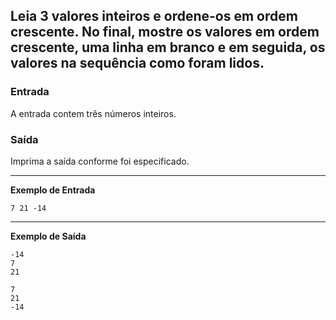 ## Leia 3 valores inteiros e ordene-os em ordem crescente. No final, mostre os valores em ordem crescente, uma linha em branco e em seguida, os valores na sequência como foram lidos.

### Entrada

A entrada contem três números inteiros.

### Saída

Imprima a saída conforme foi especificado.

---
**Exemplo de Entrada**
``` 
7 21 -14
```

---
**Exemplo de Saída**
```
-14
7
21

7
21
-14
```